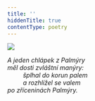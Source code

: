 ```yaml
---
title: ''
hiddenTitle: true
contentType: poetry
---
```


<section>

![](../Images/055.jpg)

_A jeden chlápek z Palmýry  
měl dosti zvláštní manýry:  
         šplhal do korun palem  
         a rozhlížel se valem  
po zříceninách Palmýry._

</section>
